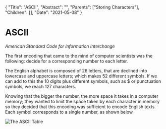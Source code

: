 {
    "Title": "ASCII",
    "Abstract": "",
    "Parents": ["Storing Characters"],
    "Children": [],
    "Date": "2021-05-08"
}

# ASCII

_American Standard Code for Information Interchange_

The first encoding that came to the mind of computer scientists was the following: decide for a corresponding number to each letter.

The English alphabet is composed of 26 letters, that are declined into lowercase and uppercase letters; which makes 52 different symbols. If we can add to this the 10 digits plus different symbols, such as $ or punctuation symbols, we reach 127 characters.

Knowing that the bigger the number, the more space it takes in a computer memory; they wanted to limit the space taken by each character in memory so they decided that this encoding was sufficient to encode English texts. Each symbol corresponds to a single number, as shown below

![The ASCII Table](images/articles/ASCII-Table.png)
